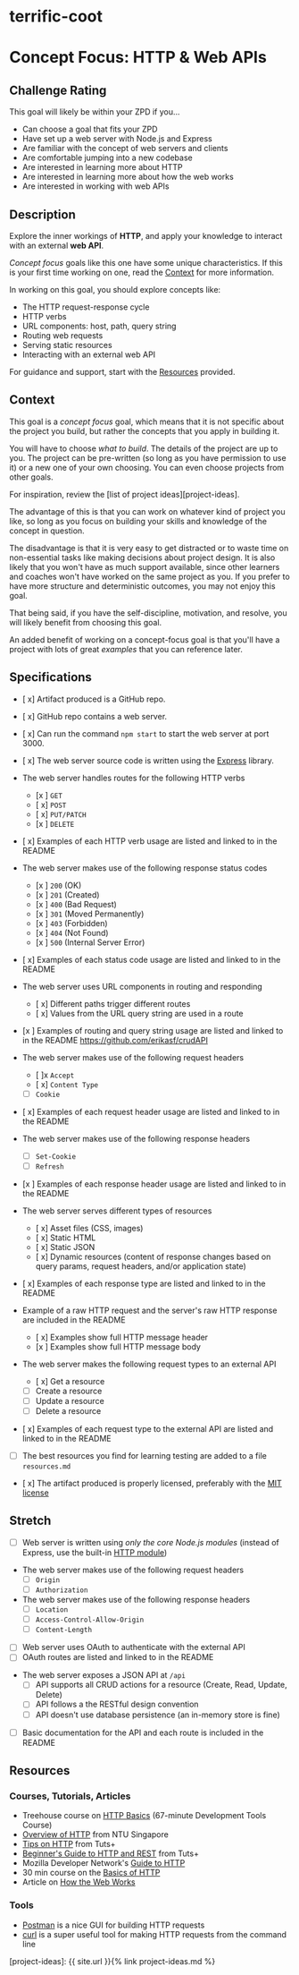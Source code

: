 # terrific-coot

# Concept Focus: HTTP & Web APIs

## Challenge Rating
<script src="https://gist.github.com/erikasf/4ab7d15edae0169cc1ae96ec66725f7c.js"></script>
This goal will likely be within your ZPD if you...

- Can choose a goal that fits your ZPD
- Have set up a web server with Node.js and Express
- Are familiar with the concept of web servers and clients
- Are comfortable jumping into a new codebase
- Are interested in learning more about HTTP
- Are interested in learning more about how the web works
- Are interested in working with web APIs

## Description

Explore the inner workings of **HTTP**, and apply your knowledge to interact with an external **web API**.

_Concept focus_ goals like this one have some unique characteristics. If this is your first time working on one, read the [Context](#context) for more information.

In working on this goal, you should explore concepts like:

- The HTTP request-response cycle
- HTTP verbs
- URL components: host, path, query string
- Routing web requests
- Serving static resources
- Interacting with an external web API

For guidance and support, start with the [Resources](#resources) provided.

## Context

This goal is a _concept focus_ goal, which means that it is not specific about the project you build, but rather the concepts that you apply in building it.

You will have to choose _what to build_. The details of the project are up to you. The project can be pre-written (so long as you have permission to use it) or a new one of your own choosing. You can even choose projects from other goals.

For inspiration, review the [list of project ideas][project-ideas].

The advantage of this is that you can work on whatever kind of project you like, so long as you focus on building your skills and knowledge of the concept in question.

The disadvantage is that it is very easy to get distracted or to waste time on non-essential tasks like making decisions about project design. It is also likely that you won't have as much support available, since other learners and coaches won't have worked on the same project as you. If you prefer to have more structure and deterministic outcomes, you may not enjoy this goal.

That being said, if you have the self-discipline, motivation, and resolve, you will likely benefit from choosing this goal.

An added benefit of working on a concept-focus goal is that you'll have a project with lots of great _examples_ that you can reference later.

## Specifications

- [ x] Artifact produced is a GitHub repo.
- [ x] GitHub repo contains a web server.
- [ x] Can run the command `npm start` to start the web server at port 3000.
- [ x] The web server source code is written using the [Express][express] library.
- The web server handles routes for the following HTTP verbs
  - [x ] `GET`
  - [ x] `POST`
  - [ x] `PUT/PATCH`
  - [x ] `DELETE`
- [ x] Examples of each HTTP verb usage are listed and linked to in the README

- The web server makes use of the following response status codes
  - [x ] `200` (OK)
  - [x ] `201` (Created)
  - [x ] `400` (Bad Request)
  - [x ] `301` (Moved Permanently)
  - [x ] `403` (Forbidden)
  - [x ] `404` (Not Found)
  - [x ] `500` (Internal Server Error)
- [ x] Examples of each status code usage are listed and linked to in the README
- The web server uses URL components in routing and responding
  - [ x] Different paths trigger different routes
  - [ x] Values from the URL query string are used in a route
- [x ] Examples of routing and query string usage are listed and linked to in the README
https://github.com/erikasf/crudAPI
- The web server makes use of the following request headers
  - [ ]x `Accept`
  - [ x] `Content Type`
  - [ ] `Cookie`
- [ x] Examples of each request header usage are listed and linked to in the README
- The web server makes use of the following response headers
  - [ ] `Set-Cookie`
  - [ ] `Refresh`
- [x ] Examples of each response header usage are listed and linked to in the README
- The web server serves different types of resources
  - [ x] Asset files (CSS, images)
  - [ x] Static HTML
  - [ x] Static JSON
  - [ x] Dynamic resources (content of response changes based on query params, request headers, and/or application state)
- [ x] Examples of each response type are listed and linked to in the README
- Example of a raw HTTP request and the server's raw HTTP response are included in the README
  - [ x] Examples show full HTTP message header
  - [x ] Examples show full HTTP message body
- The web server makes the following request types to an external API
  - [ x] Get a resource
  - [ ] Create a resource
  - [ ] Update a resource
  - [ ] Delete a resource
- [ x] Examples of each request type to the external API are listed and linked to in the README
- [ ] The best resources you find for learning testing are added to a file `resources.md`
- [ x] The artifact produced is properly licensed, preferably with the [MIT license][mit-license]

## Stretch

- [ ] Web server is written using _only the core Node.js modules_ (instead of Express, use the built-in [HTTP module][node-http])
- The web server makes use of the following request headers
  - [ ] `Origin`
  - [ ] `Authorization`
- The web server makes use of the following response headers
  - [ ] `Location`
  - [ ] `Access-Control-Allow-Origin`
  - [ ] `Content-Length`
- [ ] Web server uses OAuth to authenticate with the external API
- [ ] OAuth routes are listed and linked to in the README
- The web server exposes a JSON API at `/api`
  - [ ] API supports all CRUD actions for a resource (Create, Read, Update, Delete)
  - [ ] API follows a the RESTful design convention
  - [ ] API doesn't use database persistence (an in-memory store is fine)
- [ ] Basic documentation for the API and each route is included in the README

## Resources

### Courses, Tutorials, Articles

- Treehouse course on [HTTP Basics][treehouse-http] (67-minute Development Tools Course)
- [Overview of HTTP][ntu-http-overview] from NTU Singapore
- [Tips on HTTP][tutsplus-http] from Tuts+
- [Beginner's Guide to HTTP and REST][tutsplus-http-rest] from Tuts+
- Mozilla Developer Network's [Guide to HTTP][mdn-http]
- 30 min course on the [Basics of HTTP][egghead-http-basics]
- Article on [How the Web Works](https://medium.freecodecamp.com/how-the-web-works-a-primer-for-newcomers-to-web-development-or-anyone-really-b4584e63585c#.3l2bffw28)

### Tools

- [Postman][postman-extension] is a nice GUI for building HTTP requests
- [curl][curl] is a super useful tool for making HTTP requests from the command line

[mit-license]: https://opensource.org/licenses/MIT
[project-ideas]: {{ site.url }}{% link project-ideas.md %}

[express]: http://expressjs.com/
[node-http]: https://nodejs.org/api/http.html


[treehouse-http]: https://teamtreehouse.com/library/http-basics
[ntu-http-overview]: https://www.ntu.edu.sg/home/ehchua/programming/webprogramming/HTTP_Basics.html
[tutsplus-http]: https://code.tutsplus.com/tutorials/http-the-protocol-every-web-developer-must-know-part-1--net-31177
[tutsplus-http-rest]: https://code.tutsplus.com/tutorials/a-beginners-guide-to-http-and-rest--net-16340
[curl]: https://curl.haxx.se/
[mdn-http]: https://developer.mozilla.org/en-US/docs/Web/HTTP
[egghead-http-basics]: https://egghead.io/courses/understand-the-basics-of-http
[postman-extension]: https://chrome.google.com/webstore/detail/postman/fhbjgbiflinjbdggehcddcbncdddomop?hl=en
